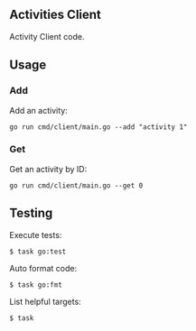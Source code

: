 ## Activities Client

Activity Client code.

## Usage

### Add

Add an activity:

    go run cmd/client/main.go --add "activity 1"

### Get

Get an activity by ID:

    go run cmd/client/main.go --get 0

## Testing

Execute tests:

    $ task go:test

Auto format code:

    $ task go:fmt

List helpful targets:

    $ task
